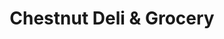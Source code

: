 ---
title: "Chestnut Deli & Grocery"
url: /trenton/chestnut-deli-und-grocery/
shop: Lebensmittel
---